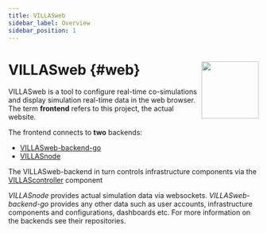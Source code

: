 ```yaml
---
title: VILLASweb
sidebar_label: Overview
sidebar_position: 1
---
```


# VILLASweb {#web} <img src="/img/logos/villas_web.svg" width="115px" align="right" />

VILLASweb is a tool to configure real-time co-simulations and display simulation real-time data in the web browser.
The term **frontend** refers to this project, the actual website.

The frontend connects to **two** backends:

- [VILLASweb-backend-go](https://git.rwth-aachen.de/acs/public/villas/web-backend-go)
- [VILLASnode](https://git.rwth-aachen.de/acs/public/villas/node)

The VILLASweb-backend in turn controls infrastructure components via the [VILLAScontroller](../controller/index.md) component

_VILLASnode_ provides actual simulation data via websockets.
_VILLASweb-backend-go_ provides any other data such as user accounts, infrastructure components and configurations, dashboards etc.
For more information on the backends see their repositories.

